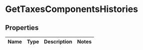 
# GetTaxesComponentsHistories

## Properties
Name | Type | Description | Notes
------------ | ------------- | ------------- | -------------



